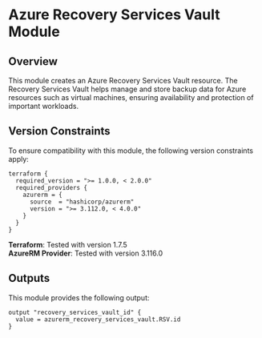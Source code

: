 # Azure Recovery Services Vault Module

## Overview
This module creates an Azure Recovery Services Vault resource. The Recovery Services Vault helps manage and store backup data for Azure resources such as virtual machines, ensuring availability and protection of important workloads.

## Version Constraints

To ensure compatibility with this module, the following version constraints apply:

```hcl
terraform {
  required_version = ">= 1.0.0, < 2.0.0"
  required_providers {
    azurerm = {
      source  = "hashicorp/azurerm"
      version = ">= 3.112.0, < 4.0.0"
    }
  }
}
```
**Terraform**: Tested with version 1.7.5  
**AzureRM Provider**: Tested with version 3.116.0

## Outputs
This module provides the following output:

```hcl
output "recovery_services_vault_id" {
  value = azurerm_recovery_services_vault.RSV.id
}
```
